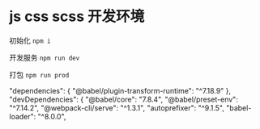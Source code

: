 # js css scss 开发环境

初始化
` npm i `

开发服务
` npm run dev `

打包
` npm run prod `

  "dependencies": {
    "@babel/plugin-transform-runtime": "^7.18.9"
  },
  "devDependencies": {
    "@babel/core": "7.8.4",
    "@babel/preset-env": "^7.14.2",
    "@webpack-cli/serve": "^1.3.1",
    "autoprefixer": "^9.1.5",
    "babel-loader": "^8.0.0",